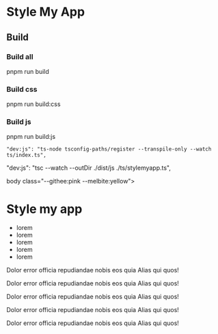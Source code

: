 # Style My App

## Build

### Build all
pnpm run build

### Build css

pnpm run build:css

### Build js

pnpm run build:js

    "dev:js": "ts-node tsconfig-paths/register --transpile-only --watch ts/index.ts",


 "dev:js": "tsc --watch --outDir ./dist/js ./ts/stylemyapp.ts",



 body class="--githee:pink --melbite:yellow">
  <h1 class="yellow green:hvr bd-solid_10px_yellow bd-solid_10px_green:hvr">Style my app</h1>
  <main class="main bg-teal">
    <ul class=">bd-solid_black_4px:first-child">
      <li class="bd-solid_black_4px:first-child bd-solid_black_4px:odd bd-solid_black_4px:last-child">lorem</li>
      <li class="bd-solid_black_4px:first-child bd-solid_black_4px:odd bd-solid_black_4px:last-child">lorem</li>
      <li class="bd-solid_black_4px:first-child bd-solid_black_4px:odd bd-solid_black_4px:last-child">lorem</li>
      <li class="bd-solid_black_4px:first-child bd-solid_black_4px:odd bd-solid_black_4px:last-child">lorem</li>
      <li class="bd-solid_black_4px:first-child bd-solid_black_4px:odd bd-solid_black_4px:last-child">lorem</li>
    </ul>
    <p class="p #333 font-size-30px complement(red) lighten(red,10%) ">
      Dolor error officia repudiandae nobis eos quia Alias qui quos!
    </p>
    <p class="p sans-serif var(--monospace)">
      Dolor error officia repudiandae nobis eos quia Alias qui quos!
    </p>
    <p class=" p bg-#333">
      Dolor error officia repudiandae nobis eos quia Alias qui quos!
    </p>
    <p class="p bg-#333 bd-solid_black_3px!">
      Dolor error officia repudiandae nobis eos quia Alias qui quos!
    </p>
    <p class="p absolute!">
      Dolor error officia repudiandae nobis eos quia Alias qui quos!
    </p>
  </main>
</body>

